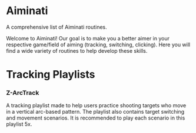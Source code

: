 # Aiminati
A comprehensive list of Aiminati routines.

Welcome to Aiminati! Our goal is to make you a better aimer in your respective game/field of aiming (tracking, switching, clicking). Here you will find a wide variety of routines to help develop these skills.
# Tracking Playlists
### Z-ArcTrack
A tracking playlist made to help users practice shooting targets who move in a vertical arc-based pattern. The playlist also contains target switching and movement scenarios. It is recommended to play each scenario in this playlist 5x.
